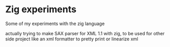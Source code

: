 # Zig experiments

Some of my experiments with the zig language

actually trying to make SAX parser for XML 1.1 with zig, to be used for other side project
like an xml formatter to pretty print or linearize xml